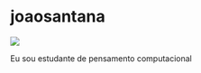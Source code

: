# joaosantana
![](https://media.tenor.com/R_36-lL1MvkAAAAM/kirby-dies.gif)

Eu sou estudante de pensamento computacional

